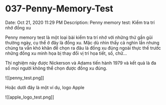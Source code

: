# 037-Penny-Memory-Test

Date: Oct 21, 2020 11:29 PM
Description: Penny memory test: Kiểm tra trí nhớ đồng xu

Penny memory test là một loại bài kiểm tra trí nhớ với những thứ gần gũi thường ngày, cụ thể ở đây là đồng xu. Mặc dù nhìn thấy cả nghìn lần nhưng chúng ta vẫn khó khăn để chọn ra đâu là đồng xu đúng ngoài thực thế trước những đồng xu minh họa bị thay đổi vị trí họa tiết, số, chữ... 

Thí nghiệm này được Nickerson và Adams tiến hành 1979 và kết quả là đa số mọi người không thể chọn được đồng xu đúng.

![[penny_test.png]]

Hoặc dưới đây là một ví dụ, logo Apple

![[apple_logo_test.png]]
